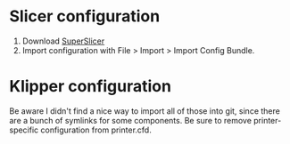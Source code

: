 # Slicer configuration

1. Download [SuperSlicer](https://github.com/supermerill/SuperSlicer/releases)
2. Import configuration with File > Import > Import Config Bundle.

# Klipper configuration

Be aware I didn't find a nice way to import all of those into git, since there are a bunch of symlinks for some components.
Be sure to remove printer-specific configuration from printer.cfd.
